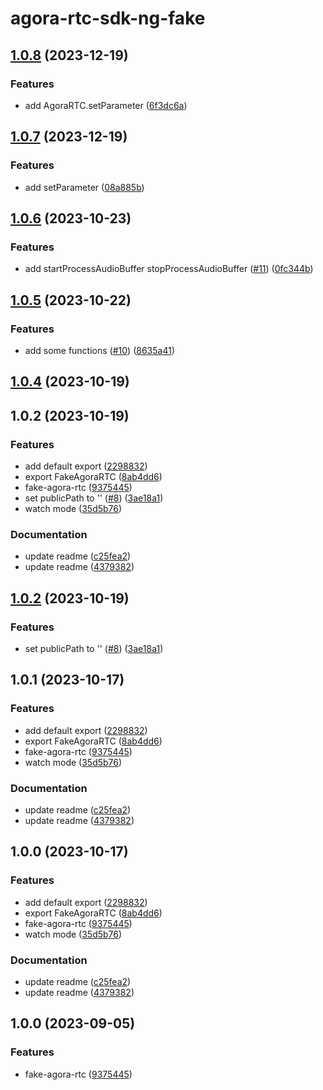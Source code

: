 # agora-rtc-sdk-ng-fake

## [1.0.8](https://github.com/AgoraIO-Extensions/agora-rtc-sdk-ng-fake/compare/v1.0.7...v1.0.8) (2023-12-19)

### Features

- add AgoraRTC.setParameter ([6f3dc6a](https://github.com/AgoraIO-Extensions/agora-rtc-sdk-ng-fake/commit/6f3dc6ae63f646ff928fa26a828a5a60f2d9b6c0))

## [1.0.7](https://github.com/AgoraIO-Extensions/agora-rtc-sdk-ng-fake/compare/v1.0.6...v1.0.7) (2023-12-19)

### Features

- add setParameter ([08a885b](https://github.com/AgoraIO-Extensions/agora-rtc-sdk-ng-fake/commit/08a885b81b77d1966a1a43badd35db914dfb028f))

## [1.0.6](https://github.com/AgoraIO-Extensions/agora-rtc-sdk-ng-fake/compare/v1.0.5...v1.0.6) (2023-10-23)

### Features

- add startProcessAudioBuffer stopProcessAudioBuffer ([#11](https://github.com/AgoraIO-Extensions/agora-rtc-sdk-ng-fake/issues/11)) ([0fc344b](https://github.com/AgoraIO-Extensions/agora-rtc-sdk-ng-fake/commit/0fc344b72e08533677b745ca21386c59e690f74c))

## [1.0.5](https://github.com/AgoraIO-Extensions/agora-rtc-sdk-ng-fake/compare/v1.0.2...v1.0.5) (2023-10-22)

### Features

- add some functions ([#10](https://github.com/AgoraIO-Extensions/agora-rtc-sdk-ng-fake/issues/10)) ([8635a41](https://github.com/AgoraIO-Extensions/agora-rtc-sdk-ng-fake/commit/8635a412ba4272f378bb885c5ef6c9d7ad99241b))

## [1.0.4](https://github.com/AgoraIO-Extensions/agora-rtc-sdk-ng-fake/compare/v1.0.2...v1.0.4) (2023-10-19)

## 1.0.2 (2023-10-19)

### Features

- add default export ([2298832](https://github.com/AgoraIO-Extensions/agora-rtc-sdk-ng-fake/commit/22988323b5701fb288d4bbc719fc74937ac2619e))
- export FakeAgoraRTC ([8ab4dd6](https://github.com/AgoraIO-Extensions/agora-rtc-sdk-ng-fake/commit/8ab4dd60e975cda60c43af4bd749127f897e61ca))
- fake-agora-rtc ([9375445](https://github.com/AgoraIO-Extensions/agora-rtc-sdk-ng-fake/commit/9375445974e8ca824c3467306f9f24206fc91e95))
- set publicPath to '' ([#8](https://github.com/AgoraIO-Extensions/agora-rtc-sdk-ng-fake/issues/8)) ([3ae18a1](https://github.com/AgoraIO-Extensions/agora-rtc-sdk-ng-fake/commit/3ae18a1e29a2ceecce837db6a801eca7012e6e42))
- watch mode ([35d5b76](https://github.com/AgoraIO-Extensions/agora-rtc-sdk-ng-fake/commit/35d5b764547c078aa869f98e77d93c8bc526eadd))

### Documentation

- update readme ([c25fea2](https://github.com/AgoraIO-Extensions/agora-rtc-sdk-ng-fake/commit/c25fea253fc71712bbe84f1443e008b0ddfc08ba))
- update readme ([4379382](https://github.com/AgoraIO-Extensions/agora-rtc-sdk-ng-fake/commit/4379382632853a9660d46a662bf1bb18c568cb62))

## [1.0.2](https://github.com/AgoraIO-Extensions/agora-rtc-sdk-ng-fake/compare/v1.0.1...v1.0.2) (2023-10-19)

### Features

- set publicPath to '' ([#8](https://github.com/AgoraIO-Extensions/agora-rtc-sdk-ng-fake/issues/8)) ([3ae18a1](https://github.com/AgoraIO-Extensions/agora-rtc-sdk-ng-fake/commit/3ae18a1e29a2ceecce837db6a801eca7012e6e42))

## 1.0.1 (2023-10-17)

### Features

- add default export ([2298832](https://github.com/AgoraIO-Extensions/agora-rtc-sdk-ng-fake/commit/22988323b5701fb288d4bbc719fc74937ac2619e))
- export FakeAgoraRTC ([8ab4dd6](https://github.com/AgoraIO-Extensions/agora-rtc-sdk-ng-fake/commit/8ab4dd60e975cda60c43af4bd749127f897e61ca))
- fake-agora-rtc ([9375445](https://github.com/AgoraIO-Extensions/agora-rtc-sdk-ng-fake/commit/9375445974e8ca824c3467306f9f24206fc91e95))
- watch mode ([35d5b76](https://github.com/AgoraIO-Extensions/agora-rtc-sdk-ng-fake/commit/35d5b764547c078aa869f98e77d93c8bc526eadd))

### Documentation

- update readme ([c25fea2](https://github.com/AgoraIO-Extensions/agora-rtc-sdk-ng-fake/commit/c25fea253fc71712bbe84f1443e008b0ddfc08ba))
- update readme ([4379382](https://github.com/AgoraIO-Extensions/agora-rtc-sdk-ng-fake/commit/4379382632853a9660d46a662bf1bb18c568cb62))

## 1.0.0 (2023-10-17)

### Features

- add default export ([2298832](https://github.com/AgoraIO-Extensions/agora-rtc-sdk-ng-fake/commit/22988323b5701fb288d4bbc719fc74937ac2619e))
- export FakeAgoraRTC ([8ab4dd6](https://github.com/AgoraIO-Extensions/agora-rtc-sdk-ng-fake/commit/8ab4dd60e975cda60c43af4bd749127f897e61ca))
- fake-agora-rtc ([9375445](https://github.com/AgoraIO-Extensions/agora-rtc-sdk-ng-fake/commit/9375445974e8ca824c3467306f9f24206fc91e95))
- watch mode ([35d5b76](https://github.com/AgoraIO-Extensions/agora-rtc-sdk-ng-fake/commit/35d5b764547c078aa869f98e77d93c8bc526eadd))

### Documentation

- update readme ([c25fea2](https://github.com/AgoraIO-Extensions/agora-rtc-sdk-ng-fake/commit/c25fea253fc71712bbe84f1443e008b0ddfc08ba))
- update readme ([4379382](https://github.com/AgoraIO-Extensions/agora-rtc-sdk-ng-fake/commit/4379382632853a9660d46a662bf1bb18c568cb62))

## 1.0.0 (2023-09-05)

### Features

- fake-agora-rtc ([9375445](https://github.com/AgoraIO-Extensions/agora-rtc-sdk-ng-fake/commit/9375445974e8ca824c3467306f9f24206fc91e95))
